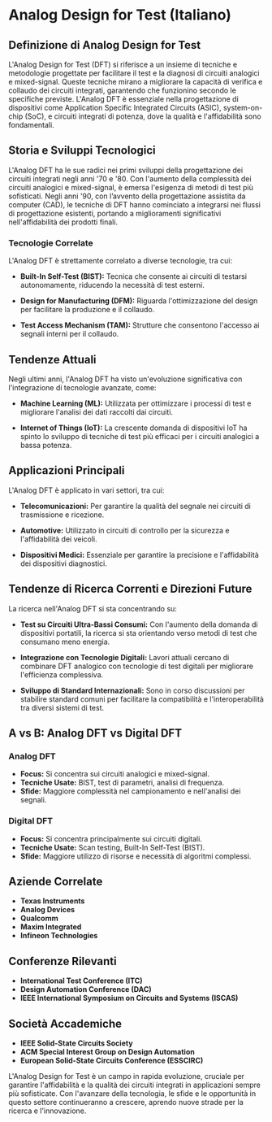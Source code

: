# Analog Design for Test (Italiano)

## Definizione di Analog Design for Test

L'Analog Design for Test (DFT) si riferisce a un insieme di tecniche e metodologie progettate per facilitare il test e la diagnosi di circuiti analogici e mixed-signal. Queste tecniche mirano a migliorare la capacità di verifica e collaudo dei circuiti integrati, garantendo che funzionino secondo le specifiche previste. L'Analog DFT è essenziale nella progettazione di dispositivi come Application Specific Integrated Circuits (ASIC), system-on-chip (SoC), e circuiti integrati di potenza, dove la qualità e l'affidabilità sono fondamentali.

## Storia e Sviluppi Tecnologici

L'Analog DFT ha le sue radici nei primi sviluppi della progettazione dei circuiti integrati negli anni '70 e '80. Con l'aumento della complessità dei circuiti analogici e mixed-signal, è emersa l'esigenza di metodi di test più sofisticati. Negli anni '90, con l’avvento della progettazione assistita da computer (CAD), le tecniche di DFT hanno cominciato a integrarsi nei flussi di progettazione esistenti, portando a miglioramenti significativi nell'affidabilità dei prodotti finali.

### Tecnologie Correlate

L'Analog DFT è strettamente correlato a diverse tecnologie, tra cui:

- **Built-In Self-Test (BIST):** Tecnica che consente ai circuiti di testarsi autonomamente, riducendo la necessità di test esterni.
  
- **Design for Manufacturing (DFM):** Riguarda l'ottimizzazione del design per facilitare la produzione e il collaudo.
  
- **Test Access Mechanism (TAM):** Strutture che consentono l'accesso ai segnali interni per il collaudo.

## Tendenze Attuali

Negli ultimi anni, l'Analog DFT ha visto un'evoluzione significativa con l'integrazione di tecnologie avanzate, come:

- **Machine Learning (ML):** Utilizzata per ottimizzare i processi di test e migliorare l'analisi dei dati raccolti dai circuiti.

- **Internet of Things (IoT):** La crescente domanda di dispositivi IoT ha spinto lo sviluppo di tecniche di test più efficaci per i circuiti analogici a bassa potenza.

## Applicazioni Principali

L'Analog DFT è applicato in vari settori, tra cui:

- **Telecomunicazioni:** Per garantire la qualità del segnale nei circuiti di trasmissione e ricezione.
  
- **Automotive:** Utilizzato in circuiti di controllo per la sicurezza e l'affidabilità dei veicoli.

- **Dispositivi Medici:** Essenziale per garantire la precisione e l'affidabilità dei dispositivi diagnostici.

## Tendenze di Ricerca Correnti e Direzioni Future

La ricerca nell'Analog DFT si sta concentrando su:

- **Test su Circuiti Ultra-Bassi Consumi:** Con l'aumento della domanda di dispositivi portatili, la ricerca si sta orientando verso metodi di test che consumano meno energia.

- **Integrazione con Tecnologie Digitali:** Lavori attuali cercano di combinare DFT analogico con tecnologie di test digitali per migliorare l'efficienza complessiva.

- **Sviluppo di Standard Internazionali:** Sono in corso discussioni per stabilire standard comuni per facilitare la compatibilità e l'interoperabilità tra diversi sistemi di test.

## A vs B: Analog DFT vs Digital DFT

### Analog DFT

- **Focus:** Si concentra sui circuiti analogici e mixed-signal.
- **Tecniche Usate:** BIST, test di parametri, analisi di frequenza.
- **Sfide:** Maggiore complessità nel campionamento e nell'analisi dei segnali.

### Digital DFT

- **Focus:** Si concentra principalmente sui circuiti digitali.
- **Tecniche Usate:** Scan testing, Built-In Self-Test (BIST).
- **Sfide:** Maggiore utilizzo di risorse e necessità di algoritmi complessi.

## Aziende Correlate

- **Texas Instruments**
- **Analog Devices**
- **Qualcomm**
- **Maxim Integrated**
- **Infineon Technologies**

## Conferenze Rilevanti

- **International Test Conference (ITC)**
- **Design Automation Conference (DAC)**
- **IEEE International Symposium on Circuits and Systems (ISCAS)**

## Società Accademiche

- **IEEE Solid-State Circuits Society**
- **ACM Special Interest Group on Design Automation**
- **European Solid-State Circuits Conference (ESSCIRC)**

L'Analog Design for Test è un campo in rapida evoluzione, cruciale per garantire l'affidabilità e la qualità dei circuiti integrati in applicazioni sempre più sofisticate. Con l'avanzare della tecnologia, le sfide e le opportunità in questo settore continueranno a crescere, aprendo nuove strade per la ricerca e l'innovazione.